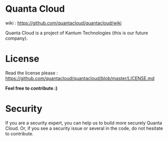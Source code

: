 
# Quanta Cloud

wiki : https://github.com/quantacloud/quantacloud/wiki

Quanta Cloud is a project of Kantum Technologies (this is our future company).

# License

Read the license please : https://github.com/quantacloud/quantacloud/blob/master/LICENSE.md

**Feel free to contribute :)**

# Security

If you are a security expert, you can help us to build more securely Quanta Cloud.
Or, if you see a security issue or several in the code, do not hesitate to contribute.

